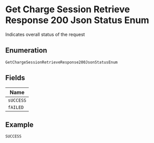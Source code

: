 
# Get Charge Session Retrieve Response 200 Json Status Enum

Indicates overall status of the request

## Enumeration

`GetChargeSessionRetrieveResponse200JsonStatusEnum`

## Fields

| Name |
|  --- |
| `sUCCESS` |
| `fAILED` |

## Example

```
SUCCESS
```

